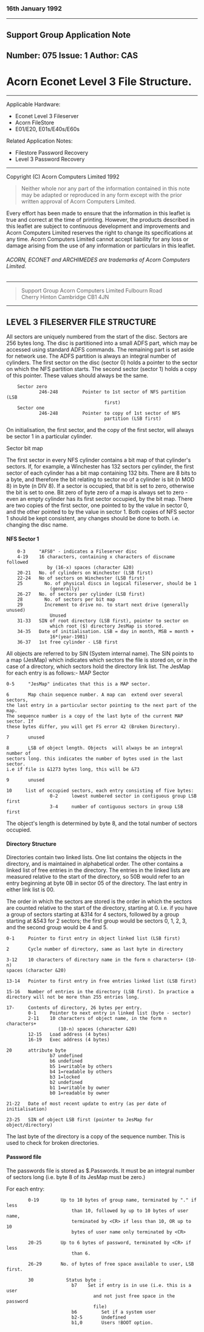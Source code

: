 ### 16th January 1992
-----------------------------------------------------------------------------
## Support Group Application Note
Number: 075
Issue: 1
Author: CAS
-----------------------------------------------------------------------------

# Acorn Econet Level 3 File Structure.


-----------------------------------------------------------------------------
Applicable Hardware:
- Econet Level 3 Fileserver
- Acorn FileStore
- E01/E20, E01s/E40s/E60s

Related Application Notes:
- Filestore Password Recovery
- Level 3 Password Recovery


-----------------------------------------------------------------------------
Copyright (C) Acorn Computers Limited 1992

> Neither whole nor any part of the information contained in this note may be
> adapted or reproduced in any form except with the prior written approval of
> Acorn Computers Limited.

Every effort has been made to ensure that the information in this leaflet is
true and correct at the time of printing. However, the products described in this leaflet are
subject to continuous development and improvements and
Acorn Computers Limited reserves the right to change its specifications at
any time. Acorn Computers Limited cannot accept liability for any loss or
damage arising from the use of any information or particulars in this leaflet.
###### ACORN, ECONET and ARCHIMEDES are trademarks of Acorn Computers Limited.
-----------------------------------------------------------------------------
> Support Group
> Acorn Computers Limited
> Fulbourn Road  
> Cherry Hinton
> Cambridge
> CB1 4JN
-----------------------------------------------------------------------------


## LEVEL 3 FILESERVER FILE STRUCTURE

All sectors are uniquely numbered from the start of the disc. Sectors are
256 bytes long. The disc is partitioned into a small ADFS part, which may be
accessed using standard ADFS commands. The remaining part is set aside for
network use. The ADFS partition is always an integral number of cylinders.
The first sector on the disc (sector 0) holds a pointer to the sector on
which the NFS partition starts. The second sector (sector 1) holds a copy of
this pointer. These values should always be the same.

        Sector zero
                246-248         Pointer to 1st sector of NFS partition (LSB
                                        first)
        Sector one
                246-248         Pointer to copy of 1st sector of NFS
                                        partition (LSB first)

On initialisation, the first sector, and the copy of the first sector,
will always be sector 1 in a particular cylinder.


Sector bit map

The first sector in every NFS cylinder contains a bit map of that cylinder's
sectors. If, for example, a Winchester has 132 sectors per cylinder, the
first sector of each cylinder has a bit map containing 132 bits. There are 8
bits to a byte, and therefore the bit relating to sector no of a cylinder
is bit (n MOD 8) in byte (n DIV 8). If a sector is occupied, that bit is set
to zero, otherwise the bit is set to one. Bit zero of byte zero of a map is
always set to zero - even an empty cylinder has its first sector occupied,
by the bit map. There are two copies of the first sector, one pointed to by
the value in sector 0, and the other pointed to by the value in sector 1.
Both copies of NFS sector 1 should be kept consistent, any changes should be
done to both. i.e. changing the disc name.

#### NFS Sector 1

        0-3     "AFS0" - indicates a Fileserver disc
        4-19    16 characters, containing x characters of discname followed
                   by (16-x) spaces (character &20)
        20-21   No. of cylinders on Winchester (LSB first)
        22-24   No of sectors on Winchester (LSB first)
        25        No. of physical discs in logical fileserver, should be 1
                    (generally)
        26-27   No. of sectors per cylinder (LSB first)
        28        No. of sectors per bit map
        29        Increment to drive no. to start next drive (generally unused)
                    Unused
        31-33   SIN of root directory (LSB first), pointer to sector on
                    which root ($) directory JesMap is stored.
        34-35   Date of initialisation. LSB = day in month, MSB = month +
                    16*(year-1981)
        36-37   1st free cylinder - LSB first

All objects are referred to by SIN (System internal name). The SIN points to
a map (JesMap) which indicates which sectors the file is stored on, or in
the case of a directory, which sectors hold the directory link list. The
JesMap for each entry is as follows:- MAP Sector

```
0-5     "JesMap" indicates that this is a MAP sector.

6       Map chain sequence number. A map can  extend over several sectors,
the last entry in a particular sector pointing to the next part of the map.
The sequence number is a copy of the last byte of the current MAP sector. If
these bytes differ, you will get FS error 42 (Broken Directory).

7       unused

8       LSB of object length. Objects  will always be an integral number of
sectors long. this indicates the number of bytes used in the last sector.
i.e if file is &1273 bytes long, this will be &73

9       unused

10     list of occupied sectors, each entry consisting of five bytes:
                0-2     lowest numbered sector in contiguous group LSB first
                3-4     number of contiguous sectors in group LSB first
```

The object's length is determined by byte 8, and the total number of sectors
occupied.

#### Directory Structure

Directories contain two linked lists. One list contains the objects in the
directory, and is maintained in alphabetical order. The other contains a
linked list of free entries in the directory. The entries in the linked
lists are measured relative to the start of the directory, so 50B would
refer to an entry beginning at byte 0B in sector 05 of the directory. The
last entry in either link list is 00.

The order in which the sectors are stored is the order in which the sectors
are counted relative to the start of the directory, starting at 0. i.e. if
you have a group of sectors starting at &314 for 4 sectors, followed by a
group starting at &543 for 2 sectors; the first group would be sectors 0, 1,
2, 3, and the second group would be 4 and 5.

```
0-1     Pointer to first entry in object linked list (LSB first)

2       Cycle number of directory, same as last byte in directory

3-12    10 characters of directory name in the form n characters+ (10-n)
spaces (character &20)

13-14   Pointer to first entry in free entries linked list (LSB first)

15-16   Number of entries in the directory (LSB first). In practice a
directory will not be more than 255 entries long.

17-     Contents of directory, 26 bytes per entry.
        0-1     Pointer to next entry in linked list (byte - sector)
        2-11    10 characters of object name, in the form n characters+
                   (10-n) spaces (character &20)
        12-15   Load address (4 bytes)
        16-19   Exec address (4 bytes)

20      attribute byte
                b7 undefined
                b6 undefined
                b5 1=writable by others
                b4 1=readable by others
                b3 1=locked
                b2 undefined
                b1 1=writable by owner
                b0 1=readable by owner

21-22   Date of most recent update to entry (as per date of initialisation)

23-25   SIN of object LSB first (pointer to JesMap for object/directory)

```

The last byte of the directory is a copy of the sequence number. This is
used to check for broken directories.



#### Password file

The passwords file is stored as $.Passwords. It must be an integral number
of sectors long (i.e. byte 8 of its JesMap must be zero.)

For each entry:
```
        0-19        Up to 10 bytes of group name, terminated by "." if less
                        than 10, followed by up to 10 bytes of user name,
                        terminated by <CR> if less than 10, OR up to 10
                        bytes of user name only terminated by <CR>

        20-25       Up to 6 bytes of password, terminated by <CR> if less
                        than 6.

        26-29       No. of bytes of free space available to user, LSB first.

        30            Status byte :
                        b7    Set if entry is in use (i.e. this is a user
                                and not just free space in the password
                                file)
                        b6         Set if a system user
                        b2-5       Undefined
                        b1,0       Users !BOOT option.
```
